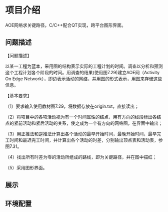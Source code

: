 # 项目介绍

AOE网络求关键路径，C/C++配合QT实现，跨平台图形界面。

## 问题描述

【问题描述】

以某一工程为蓝本，采用图的结构表示实际的工程计划的时间。调查以分析和预测这个工程计划各个阶段的时间。用调查的结果(使用图7.29)建立AOE网（Activity On Edge Network），即边表示活动的网络，并用图的形式表示，用图来存储这些信息。

【基本要求】

（1）要求输入使用教材图7.29，将数据存放在origin.txt，直接读出；

（2）将项目中的各项活动视为有一个时间属性的结点，用有方向的线段标出各结点的紧前活动和紧后活动的关系，使之成为一个有方向的网络图，在界面中输出；

（3）用正推法和逆推法计算出各个活动的最早开始时间，最晚开始时间，最早完工时间和最迟完工时间，并计算出各个活动的时差，分别输出顶点表和活动表，参图7.31。 

（4）找出所有时差为零的活动所组成的路线，即为关键路径，并在图中描红；

（5）采用图形界面。

## 展示

## 环境配置
